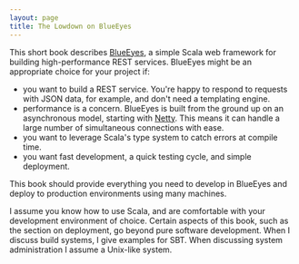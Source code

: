 ```yaml
---
layout: page
title: The Lowdown on BlueEyes
---
```


This short book describes [BlueEyes](https://github.com/jdegoes/blueeyes), a simple Scala web framework for building high-performance REST services. BlueEyes might be an appropriate choice for your project if:

- you want to build a REST service. You're happy to respond to requests with JSON data, for example, and don't need a templating engine.
- performance is a concern. BlueEyes is built from the ground up on an asynchronous model, starting with [Netty](http://www.jboss.org/netty). This means it can handle a large number of simultaneous connections with ease.
- you want to leverage Scala's type system to catch errors at compile time.
- you want fast development, a quick testing cycle, and simple deployment.

This book should provide everything you need to develop in BlueEyes and deploy to production environments using many machines.

I assume you know how to use Scala, and are comfortable with your development environment of choice. Certain aspects of this book, such as the section on deployment, go beyond pure software development. When I discuss build systems, I give examples for SBT. When discussing system administration I assume a Unix-like system.

